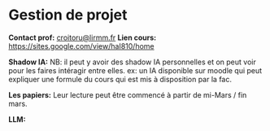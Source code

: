 # Gestion de projet
**Contact prof:** [croitoru@lirmm.fr](mailto:croitoru@lirmm.fr)
**Lien cours:** https://sites.google.com/view/haI810/home

**Shadow IA:**
NB: il peut y avoir des shadow IA personnelles et on peut voir pour les faires intéragir entre elles.
ex: un IA disponible sur moodle qui peut expliquer une formule du cours qui est mis à disposition par la fac.

**Les papiers:** Leur lecture peut être commencé à partir de mi-Mars / fin mars.

**LLM:** 
<!--stackedit_data:
eyJoaXN0b3J5IjpbODE1ODAwNDExLC04Njc3MjE5MTBdfQ==
-->